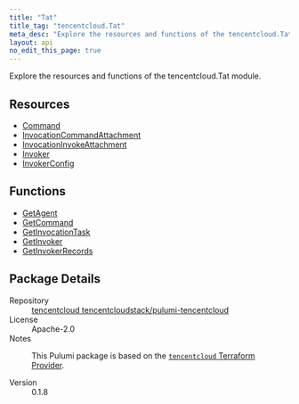 ```yaml
---
title: "Tat"
title_tag: "tencentcloud.Tat"
meta_desc: "Explore the resources and functions of the tencentcloud.Tat module."
layout: api
no_edit_this_page: true
---
```


<!-- WARNING: this file was generated by Pulumi Docs Generator. -->
<!-- Do not edit by hand unless you're certain you know what you are doing! -->

Explore the resources and functions of the tencentcloud.Tat module.

<h2 id="resources">Resources</h2>
<ul class="api">
    <li><a href="command/" title="Command"><span class="api-symbol api-symbol--resource"></span>Command</a></li>
    <li><a href="invocationcommandattachment/" title="InvocationCommandAttachment"><span class="api-symbol api-symbol--resource"></span>InvocationCommandAttachment</a></li>
    <li><a href="invocationinvokeattachment/" title="InvocationInvokeAttachment"><span class="api-symbol api-symbol--resource"></span>InvocationInvokeAttachment</a></li>
    <li><a href="invoker/" title="Invoker"><span class="api-symbol api-symbol--resource"></span>Invoker</a></li>
    <li><a href="invokerconfig/" title="InvokerConfig"><span class="api-symbol api-symbol--resource"></span>InvokerConfig</a></li>
</ul>

<h2 id="functions">Functions</h2>
<ul class="api">
    <li><a href="getagent/" title="GetAgent"><span class="api-symbol api-symbol--function"></span>GetAgent</a></li>
    <li><a href="getcommand/" title="GetCommand"><span class="api-symbol api-symbol--function"></span>GetCommand</a></li>
    <li><a href="getinvocationtask/" title="GetInvocationTask"><span class="api-symbol api-symbol--function"></span>GetInvocationTask</a></li>
    <li><a href="getinvoker/" title="GetInvoker"><span class="api-symbol api-symbol--function"></span>GetInvoker</a></li>
    <li><a href="getinvokerrecords/" title="GetInvokerRecords"><span class="api-symbol api-symbol--function"></span>GetInvokerRecords</a></li>
</ul>

<h2 id="package-details">Package Details</h2>
<dl class="package-details">
	<dt>Repository</dt>
	<dd><a href="https://github.com/tencentcloudstack/pulumi-tencentcloud">tencentcloud tencentcloudstack/pulumi-tencentcloud</a></dd>
	<dt>License</dt>
	<dd>Apache-2.0</dd>
	<dt>Notes</dt>
	<dd><p>This Pulumi package is based on the <a href="https://github.com/tencentcloudstack/terraform-provider-tencentcloud"><code>tencentcloud</code> Terraform Provider</a>.</p>
</dd>
	<dt>Version</dt>
	<dd>0.1.8</dd>
</dl>

